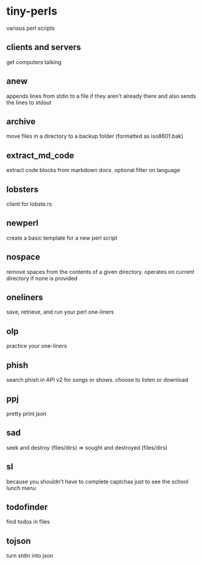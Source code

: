 # tiny-perls
various perl scripts

## clients and servers
get computers talking

## anew
appends lines from stdin to a file if they aren't already there and also sends the lines to stdout

## archive
move files in a directory to a backup folder (formatted as iso8601.bak)

## extract_md_code
extract code blocks from markdown docs. optional filter on language

## lobsters
client for lobste.rs

## newperl
create a basic template for a new perl script

## nospace
remove spaces from the contents of a given directory. operates on current directory if none is provided

## oneliners
save, retrieve, and run your perl one-liners

## olp
practice your one-liners

## phish
search phish.in API v2 for songs or shows. choose to listen or download

## ppj
pretty print json

## sad
seek and destroy (files/dirs) => sought and destroyed (files/dirs)

## sl
because you shouldn't have to complete captchas just to see the school lunch menu

## todofinder
find todos in files

## tojson
turn stdin into json